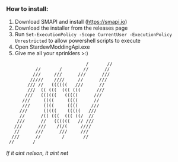 ### How to install:
 
1. Download SMAPI and install (https://smapi.io)
2. Download the installer from the releases page
3. Run `Set-ExecutionPolicy -Scope CurrentUser -ExecutionPolicy Unrestricted` to allow powershell scripts to execute
4. Open StardewModdingApi.exe
5. Give me all your sprinklers >:)



```                                          
                              /       //  
           //       /        //      //   
          ///     ///      ///      ///  
         /////    ////     //      ///     
        /// //   ((((((   ///      //      
        ///  (( (((  ((( (((      ///     
       ///   ((((((   (((((      ///     
      ///     ((((     ((((      //      
      ///     ((((     ((((     ///       
     ///      (((((    (((((   ///         
     //      /(( (((  ((( ((/  //         
    ///      //   ((((((   // ///      
   ///      ///    /(/(     ////
   //      ///      ///     ///
  ///      //        /       //
 //       /
```
*If it aint nelson, it aint net*